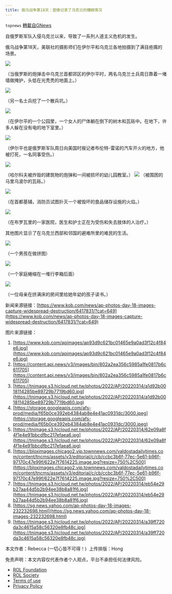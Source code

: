 ```yaml
---
title: 俄乌战争第18天：图像记录了乌克兰的糟糕情况
---
```

`topnews` [轉載自GNews](https://gnews.org/zh-hans/2169170/)

自俄罗斯军队入侵乌克兰以来，导致了一系列人道主义危机的发生。

俄乌战争第18天，美联社的摄影师们在伊尔平和乌克兰各地拍摄到了满目疮痍的场景。

![](https://assets.gnews.org/wp-content/uploads/2022/03/Picture3-7.jpg)

（当俄罗斯的炮弹击中乌克兰首都郊区的伊尔平时，两名乌克兰士兵周日靠着一堵墙做掩护，头低在光秃秃的地面上。）

![](https://assets.gnews.org/wp-content/uploads/2022/03/Picture4-3.png)

（另一名士兵挖了一个散兵坑。）

![](https://assets.gnews.org/wp-content/uploads/2022/03/Picture5-1.png)

（在伊尔平的一个公园里，一个女人的尸体躺在倒下的树木和瓦砾中。在地下，许多人躲在没有电的地下室里。）

![](https://assets.gnews.org/wp-content/uploads/2022/03/Picture6-3.png)

（伊尔平也是俄罗斯军队周日向美国时报记者布伦特-雷诺的汽车开火的地方，他被打死，一名同事受伤。）

![](https://assets.gnews.org/wp-content/uploads/2022/03/Picture7-1.jpg)

（哈尔科夫被炸毁的建筑物的炮弹和一间被损坏的幼儿园教室。）
![](https://assets.gnews.org/wp-content/uploads/2022/03/Picture8-1.jpg)
（被围困的马里乌波尔的瓦砾。）

![](https://assets.gnews.org/wp-content/uploads/2022/03/Picture9-2.jpg)

（在首都基辅，消防员试图扑灭一个被毁坏的食品储存设施的火焰。）

![](https://assets.gnews.org/wp-content/uploads/2022/03/Picture10-2.jpg)

（在布罗瓦里的一家医院，医生和护士正在为受伤和失去肢体的人治疗。）

其他图片显示了在乌克兰西部和邻国的避难所里的难民的生活。

![](https://assets.gnews.org/wp-content/uploads/2022/03/Picture11-1.png)

（一个男孩在做拼图）

![](https://assets.gnews.org/wp-content/uploads/2022/03/Picture12.jpg)

（一个家庭蜷缩在一堆行李箱后面）

![](https://assets.gnews.org/wp-content/uploads/2022/03/Picture12-1.png)

（一位母亲在挤满床的房间里给她年幼的孩子读书。）

新闻来源链接：[https://www.kob.com/news/ap-photos-day-18-images-capture-widespread-destruction/6417831/?cat=649](https://www.kob.com/news/ap-photos-day-18-images-capture-widespread-destruction/6417831/?cat=649)

图片来源链接：

1. [https://www.kob.com/apimages/ap93d9c621bc01465e9a0ad3f12c4f84e6.jpg](https://www.kob.com/apimages/ap93d9c621bc01465e9a0ad3f12c4f84e6.jpg)
2. [https://content.api.news/v3/images/bin/802a2ea356c5985a1fe0817b6c611705](https://content.api.news/v3/images/bin/802a2ea356c5985a1fe0817b6c611705)
3. [https://tnimage.s3.hicloud.net.tw/photos/2022/AP/20220314/a1d92b0018114285be89729b7719bd60.jpg](https://tnimage.s3.hicloud.net.tw/photos/2022/AP/20220314/a1d92b0018114285be89729b7719bd60.jpg)
4. [https://storage.googleapis.com/afs-prod/media/f65b0ce392eb4384ab8e4e41ac0931dc/3000.jpeg](https://storage.googleapis.com/afs-prod/media/f65b0ce392eb4384ab8e4e41ac0931dc/3000.jpeg)
5. [https://tnimage.s3.hicloud.net.tw/photos/2022/AP/20220314/62e09a8f4f1e4e91bbcdfbc217efaea6.jpg](https://tnimage.s3.hicloud.net.tw/photos/2022/AP/20220314/62e09a8f4f1e4e91bbcdfbc217efaea6.jpg)
6. [https://bloximages.chicago2.vip.townnews.com/valdostadailytimes.com/content/tncms/assets/v3/editorial/c/cb/ccbc3b6f-77ec-5e61-b96f-97170c47e99f/622e7f7614225.image.jpg?resize=750%2C500](https://bloximages.chicago2.vip.townnews.com/valdostadailytimes.com/content/tncms/assets/v3/editorial/c/cb/ccbc3b6f-77ec-5e61-b96f-97170c47e99f/622e7f7614225.image.jpg?resize=750%2C500)
7. [https://tnimage.s3.hicloud.net.tw/photos/2022/AP/20220314/eb54e29b27aa44d5b2b94ee38b8a81f6.jpg](https://tnimage.s3.hicloud.net.tw/photos/2022/AP/20220314/eb54e29b27aa44d5b2b94ee38b8a81f6.jpg)
8. [https://sg.news.yahoo.com/ap-photos-day-18-images-232232698.html](https://sg.news.yahoo.com/ap-photos-day-18-images-232232698.html)
9. [https://tnimage.s3.hicloud.net.tw/photos/2022/AP/20220314/a39ff720da3c4615a58c56320e8fb48c.jpg](https://tnimage.s3.hicloud.net.tw/photos/2022/AP/20220314/a39ff720da3c4615a58c56320e8fb48c.jpg)


本文作者：Rebecca (一切心皆不可得！) 
上传排版：Hong

 

免责声明：本文内容仅代表作者个人观点，平台不承担任何法律风险。

- [ROL Foundation](https://rolfoundation.org/)
- [ROL Society](https://rolsociety.org/)
- [Terms of use](https://gnews.org/terms-of-use-3/)
- [Privacy Policy](https://gnews.org/privacy-policy/)
